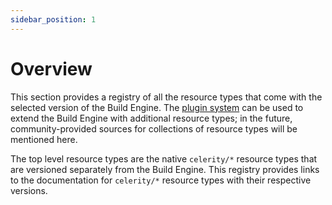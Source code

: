 ```yaml
---
sidebar_position: 1
---
```


# Overview

This section provides a registry of all the resource types that come with the selected version of the Build Engine.
The [plugin system](../plugins/plugin-system) can be used to extend the Build Engine with additional resource types; in the future, community-provided sources for collections of resource types will be mentioned here.

The top level resource types are the native `celerity/*` resource types that are versioned separately from the Build Engine.
This registry provides links to the documentation for `celerity/*` resource types with their respective versions.
